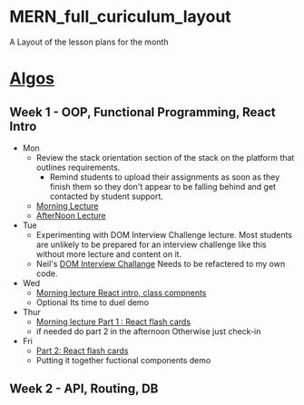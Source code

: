 # MERN_full_curiculum_layout
A Layout of the lesson plans for the month

# [Algos](https://github.com/TheCodingDojo/algorithms/blob/main/schedules/sorts_sets_objects.md)

## Week 1 - OOP, Functional Programming, React Intro

- Mon
  - Review the stack orientation section of the stack on the platform that outlines requirements.
    - Remind students to upload their assignments as soon as they finish them so they don't appear to be falling behind and get contacted by student support.
  - [Morning Lecture](https://github.com/RASantos92/MERN_instructor_assingments/blob/master/lesson_plans/week_one/monday_morning_lecture.md)
  - [AfterNoon Lecture](https://github.com/RASantos92/MERN_instructor_assingments/blob/master/lesson_plans/week_one/monday_afternoon_lecture.md)
- Tue
  - Experimenting with DOM Interview Challenge lecture. Most students are unlikely to be prepared for an interview challenge like this without more lecture and content on it.
  - Neil's [DOM Interview Challange](https://github.com/TheCodingDojo/lecture-outlines/blob/master/js/DOM/interview-challenge-fetch-render-users/js-DOM-interview-challenge-fetch-render-outline.md) Needs to be refactered to my own code.
- Wed
  - [Morning lecture React intro, class compnents](https://github.com/RASantos92/MERN_instructor_assingments/blob/master/lesson_plans/week_one/wednesday_morning_lecture.md)
  - Optional Its time to duel demo
- Thur
  - [Morning lecture Part 1 : React flash cards](https://github.com/RASantos92/MERN_instructor_assingments/blob/master/lesson_plans/week_one/thursday_morning_lecture.md)
  - if needed do part 2 in the afternoon Otherwise just check-in
- Fri
  - [Part 2: React flash cards](https://github.com/RASantos92/MERN_instructor_assingments/blob/master/lesson_plans/week_one/thursday_morning_lecture.md)
  - Putting it together fuctional components demo
  
## Week 2 - API, Routing, DB
